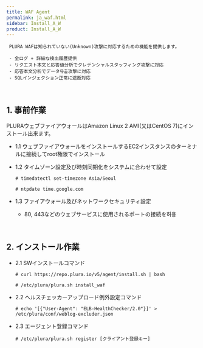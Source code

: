 ```yaml
---
title: WAF Agent
permalink: ja_waf.html
sidebar: Install_A_W
product: Install_A_W
---
```

     
     PLURA WAFは知られていない(Unknown)攻撃に対応するための機能を提供します。

     - 全ログ + 詳細な検出履歴提供 
     - リクエスト本文と応答値分析でクレデンシャルスタッフィング攻撃に対応 
     - 応答本文分析でデータ유출攻撃に対応 
     - SQLインジェクション正常に遮断対応 

<br />

## 1. 事前作業

PLURAウェブファイアウォールはAmazon Linux 2 AMI(又はCentOS 7)にインストール出来ます。

  - 1.1 ウェブファイアウォールをインストールするEC2インスタンスのターミナルに接続してroot権限でインストール
  - 1.2 タイムゾーン設定及び時刻同期化をシステムに合わせて設定

     `# timedatectl set-timezone Asia/Seoul`

     `# ntpdate time.google.com`

  - 1.3 ファイアウォール及びネットワークセキュリティ設定 

     - 80, 443などのウェブサービスに使用されるポートの接続を허용

<br />

## 2. インストール作業

  - 2.1 SWインストールコマンド

     `# curl https://repo.plura.io/v5/agent/install.sh | bash`

     `# /etc/plura/plura.sh install_waf`

  - 2.2 ヘルスチェッカーアップロード例外設定コマンド

     `# echo '[{"User-Agent": "ELB-HealthChecker/2.0"}]' > /etc/plura/conf/weblog-excluder.json`

  - 2.3 エージェント登録コマンド

     `# /etc/plura/plura.sh register [クライアント登録キー]`


